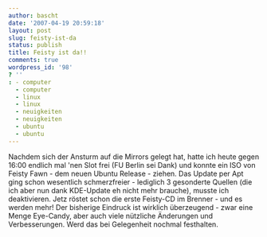 ```yaml
---
author: bascht
date: '2007-04-19 20:59:18'
layout: post
slug: feisty-ist-da
status: publish
title: Feisty ist da!!
comments: true
wordpress_id: '98'
? ''
: - computer
  - computer
  - linux
  - linux
  - neuigkeiten
  - neuigkeiten
  - ubuntu
  - ubuntu
---
```


Nachdem sich der Ansturm auf die Mirrors gelegt hat, hatte ich
heute gegen 16:00 endlich mal 'nen Slot frei (FU Berlin sei Dank)
und konnte ein ISO von Feisty Fawn - dem neuen Ubuntu Release -
ziehen. Das Update per Apt ging schon wesentlich schmerzfreier -
lediglich 3 gesonderte Quellen (die ich aber nun dank KDE-Update eh
nicht mehr brauche), musste ich deaktivieren. Jetz röstet schon die
erste Feisty-CD im Brenner - und es werden mehr! Der bisherige
Eindruck ist wirklich überzeugend - zwar eine Menge Eye-Candy, aber
auch viele nützliche Änderungen und Verbesserungen. Werd das bei
Gelegenheit nochmal festhalten.


